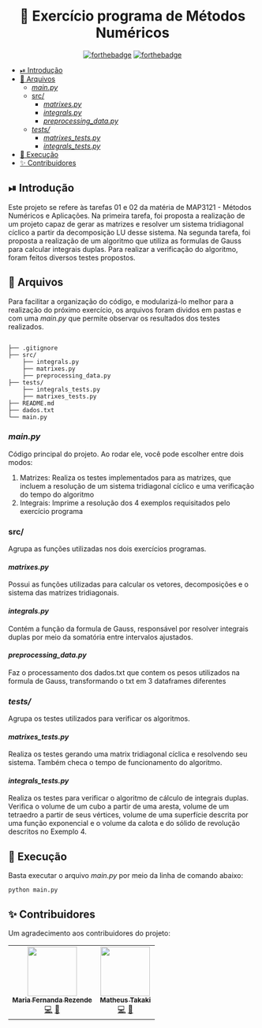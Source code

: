 <h1 align="center">
    🔢 Exercício programa de Métodos Numéricos
</h1>

<div style="text-align:center">

[![forthebadge](https://forthebadge.com/images/badges/made-with-python.svg)](https://forthebadge.com) [![forthebadge](https://forthebadge.com/images/badges/built-with-love.svg)](https://forthebadge.com)

</div>

- [⏯ Introdução](#-introdução)
- [📄 Arquivos](#-arquivos)
  - [*main.py*](#mainpy)
  - [src/](#src)
    - [*matrixes.py*](#matrixespy)
    - [*integrals.py*](#integralspy)
    - [*preprocessing_data.py*](#preprocessing_datapy)
  - [*tests/*](#tests)
    - [*matrixes_tests.py*](#matrixes_testspy)
    - [*integrals_tests.py*](#integrals_testspy)
- [🚀 Execução](#-execução)
- [✨ Contribuidores](#-contribuidores)

## ⏯ Introdução

Este projeto se refere às tarefas 01 e 02 da matéria de MAP3121 - Métodos Numéricos e Aplicações. Na primeira tarefa, foi proposta a realização de um projeto capaz de gerar as matrizes e resolver um sistema tridiagonal cíclico a partir da decomposição LU desse sistema. Na segunda tarefa, foi proposta a realização de um algoritmo que utiliza as formulas de Gauss para calcular integrais duplas. Para realizar a verificação do algoritmo, foram feitos diversos testes propostos.

## 📄 Arquivos

Para facilitar a organização do código, e modularizá-lo melhor para a realização do próximo exercício, os arquivos foram dividos em pastas e com uma *main.py* que permite observar os resultados dos testes realizados.
```

├── .gitignore
├── src/
    ├── integrals.py
    ├── matrixes.py
    ├── preprocessing_data.py
├── tests/
    ├── integrals_tests.py
    ├── matrixes_tests.py
├── README.md
├── dados.txt
└── main.py
```

### *main.py* 
Código principal do projeto. Ao rodar ele, você pode escolher entre dois modos:

<ol>
<li> Matrizes: Realiza os testes implementados para as matrizes, que incluem a resolução de um sistema tridiagonal cíclico e uma verificação do tempo do algoritmo
<li> Integrais: Imprime a resolução dos 4 exemplos requisitados pelo exercício programa
</ol>

### src/
Agrupa as funções utilizadas nos dois exercícios programas. 

#### *matrixes.py*
Possui as funções utilizadas para calcular os vetores, decomposições e o sistema das matrizes tridiagonais.
#### *integrals.py*
Contém a função da formula de Gauss, responsável por resolver integrais duplas por meio da somatória entre intervalos ajustados.
#### *preprocessing_data.py*
Faz o processamento dos dados.txt que contem os pesos utilizados na formula de Gauss, transformando o txt em 3 dataframes diferentes

### *tests/* 
Agrupa os testes utilizados para verificar os algoritmos.

#### *matrixes_tests.py*
Realiza os testes gerando uma matrix tridiagonal cíclica e resolvendo seu sistema. Também checa o tempo de funcionamento do algoritmo.

#### *integrals_tests.py*
Realiza os testes para verificar o algoritmo de cálculo de integrais duplas. Verifica o volume de um cubo a partir de uma aresta, volume de um tetraedro a partir de seus vértices, volume de uma superfície descrita por uma função exponencial e o volume da calota e do sólido de revolução descritos no Exemplo 4.

## 🚀 Execução

Basta executar o arquivo *main.py* por meio da linha de comando abaixo:
```[python3]
python main.py
```

## ✨ Contribuidores
Um agradecimento aos contribuidores do projeto:
<table>
<tr>
<td align="center"><a href="https://github.com/mariarezende07"><img src="https://avatars.githubusercontent.com/u/54939351?v=4?s=100" width="100px;" alt=""/><br /><sub><b>Maria Fernanda Rezende</b></sub></a><br /><a href="#" title="Code">💻</a> <a href="#" title="Documentation">📖</a></td>

<td align="center"><a href="https://github.com/MathTakaki"><img src="https://avatars.githubusercontent.com/u/89594894?v=4" width="100px;" alt=""/><br /><sub><b>Matheus Takaki</b></sub></a><br /><a href="#" title="Code">💻</a> <a href="#" title="Documentation">📖</a></td>
</tr>
</table>